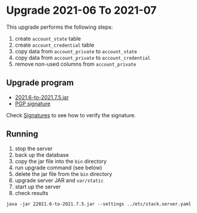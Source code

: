 # Upgrade 2021-06 To 2021-07

This upgrade performs the following steps:

1. create `account_state` table
1. create `account_credential` table
1. copy data from `account_private`  to `account_state`
1. copy data from `account_private`  to `account_credential`
1. remove non-used columns from `account_private`

## Upgrade program

* [2021.6-to-2021.7.5.jar](https://zakadabar.io/2021.6-to-2021.7.5.jar)
* [PGP signature](https://zakadabar.io/2021.6-to-2021.7.5.jar.asc)

Check [Signatures](./Signatures.md) to see how to verify the signature.

## Running

1. stop the server
1. back up the database
1. copy the jar file into the `bin` directory
1. run upgrade command (see below)
1. delete the jar file from the `bin` directory
1. upgrade server JAR and `var/static`
1. start up the server
1. check results

```shell
java -jar 22021.6-to-2021.7.5.jar --settings ../etc/stack.server.yaml
```